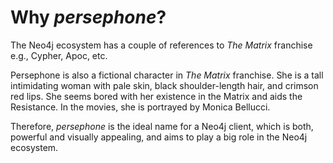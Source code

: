 # Why _persephone_?

The Neo4j ecosystem has a couple of references to _The Matrix_ franchise e.g., Cypher, Apoc, etc.

Persephone is also a fictional character in _The Matrix_ franchise.
She is a tall intimidating woman with pale skin, black shoulder-length hair, and crimson red lips.
She seems bored with her existence in the Matrix and aids the Resistance.
In the movies, she is portrayed by Monica Bellucci.

Therefore, _persephone_ is the ideal name for a Neo4j client, which is both,
powerful and visually appealing, and aims to play a big role in the Neo4j ecosystem.
